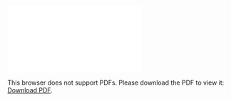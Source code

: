 <object data="christ-in-song/CIS1908pdfs/158.pdf" type="application/pdf" width="100%" height="1024px">
    <embed src="christ-in-song/CIS1908pdfs/158.pdf">
        <p>This browser does not support PDFs. Please download the PDF to view it: <a href="christ-in-song/CIS1908pdfs/158.pdf">Download PDF</a>.</p>
    </embed>
</object>
